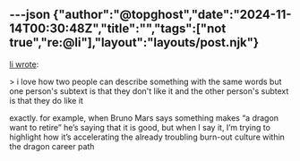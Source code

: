 ---json
{"author":"@topghost","date":"2024-11-14T00:30:48Z","title":"","tags":["not true","re:@li"],"layout":"layouts/post.njk"}
---
[li wrote](https://entangled.one/post/1731514708-has-literally-one-single/):

&#x3E; i love how two people can describe something with the same words but one person&#x27;s subtext is that they don&#x27;t like it and the other person&#x27;s subtext is that they do like it

exactly. for example, when Bruno Mars says something makes &#x201C;a dragon want to retire&#x201D; he&#x2019;s saying that it is good, but when I say it, I&#x2019;m trying to highlight how it&#x2019;s accelerating the already troubling burn-out culture within the dragon career path 
